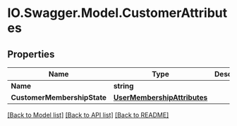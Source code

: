 # IO.Swagger.Model.CustomerAttributes
## Properties

Name | Type | Description | Notes
------------ | ------------- | ------------- | -------------
**Name** | **string** |  | 
**CustomerMembershipState** | [**UserMembershipAttributes**](UserMembershipAttributes.md) |  | [optional] 

[[Back to Model list]](../README.md#documentation-for-models) [[Back to API list]](../README.md#documentation-for-api-endpoints) [[Back to README]](../README.md)

